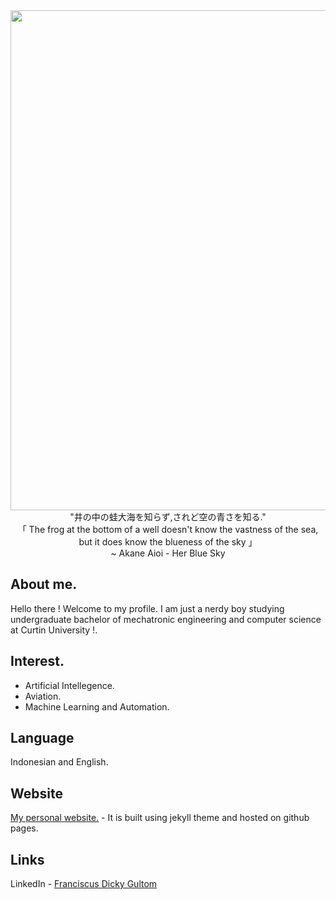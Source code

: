 <div align="center">
<img width="800" src="https://raw.githubusercontent.com/chochocolatte/chochocolatte/master/assets/gochiusa.gif"/>
  
  <br>
 "井の中の蛙大海を知らず,されど空の青さを知る."<br>
「 The frog at the bottom of a well doesn't know the vastness of the sea, but it does know the blueness of the sky 」<br>
  ~ Akane Aioi - Her Blue Sky
</div>

## About me.
Hello there ! Welcome to my profile. I am just a nerdy boy studying undergraduate bachelor of mechatronic engineering and computer science at Curtin University !.

## Interest.
* Artificial Intellegence.
* Aviation.
* Machine Learning and Automation.

## Language 
Indonesian and English. 

## Website 
[My personal website.](https://furanku.me) - It is built using jekyll theme and hosted on github pages.

## Links
LinkedIn - [Franciscus Dicky Gultom](https://https://www.linkedin.com/in/dickygultom/)

